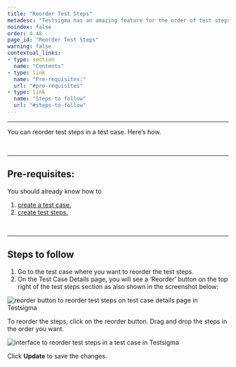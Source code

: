 ```yaml
---
title: "Reorder Test Steps"
metadesc: "Testsigma has an amazing feature for the order of test steps. Learn how to reorder test steps in test cases in the order of preferred execution of Test steps"
noindex: false
order: 4.48
page_id: "Reorder Test Steps"
warning: false
contextual_links:
- type: section
  name: "Contents"
- type: link
  name: "Pre-requisites:"
  url: "#pre-requisites"
- type: link
  name: "Steps to follow"
  url: "#steps-to-follow"
---
```


---

You can reorder test steps in a test case. Here’s how.

&emsp;

---
## **Pre-requisites:**

You should already know how to

 1. [create a test case.](https://testsigma.com/docs/test-cases/manage/add-edit-delete/)
 2. [create test steps.](https://testsigma.com/docs/test-cases/create-steps-nl/overview/)

&emsp;

---
## **Steps to follow**

 1. Go to the test case where you want to reorder the test steps.
 2. On the Test Case Details page, you will see a ‘Reorder’ button on the top right of the test steps section as also shown in the screenshot below:
   
![reorder button to reorder test steps on test case details page in Testsigma](https://docs.testsigma.com/images/reorder/reorder-button-test-case-details-page-to-reorder-testsigma.png)

To reorder the steps, click on the reorder button. Drag and drop the steps in the order you want.

![interface to reorder test steps in a test case in Testsigma](https://docs.testsigma.com/images/reorder/reorder-interface-reorder-test-steps-testsigma.png)

Click **Update** to save the changes. 
